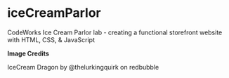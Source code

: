 # iceCreamParlor
CodeWorks Ice Cream Parlor lab - creating a functional storefront website with HTML, CSS, &amp; JavaScript


**Image Credits**

IceCream Dragon by @thelurkingquirk on redbubble

